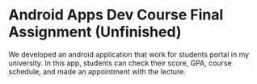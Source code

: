 # Android Apps Dev Course Final Assignment (Unfinished)

We developed an android application that work for students portal in my university. 
In this app, students can check their score, GPA, course schedule, and made an appointment with the lecture.
